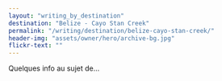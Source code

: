 ```yaml
---
layout: "writing_by_destination"
destination: "Belize - Cayo Stan Creek"
permalink: "/writing/destination/belize-cayo-stan-creek/"
header-img: "assets/owner/hero/archive-bg.jpg"
flickr-text: ""
---
```


Quelques info au sujet de...
